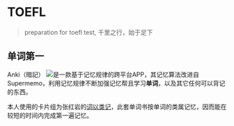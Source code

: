 # TOEFL
> preparation for toefl test, 千里之行，始于足下

## 单词第一

Anki（暗記）
[![](https://ankiweb.net/static/anki-logo2.png)](https://apps.ankiweb.net/)是一款基于记忆规律的跨平台APP，其记忆算法改进自Supermemo，利用记忆规律不断加强记忆帮且学习**单词**，以及其它任何可以背记的东西。

本人使用的卡片组为张红岩的[词以类记](https://ankiweb.net/shared/info/1035811674)，此套单词书按单词的类属记忆，因而能在较短的时间内完成第一遍记忆。
